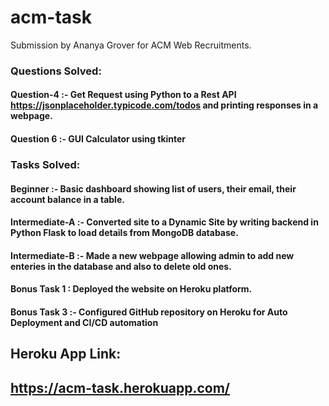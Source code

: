 # acm-task
Submission by Ananya Grover for ACM Web Recruitments.
### Questions Solved:
#### Question-4 :- Get Request using Python to a Rest API https://jsonplaceholder.typicode.com/todos and printing responses in a webpage.

#### Question 6 :- GUI Calculator using tkinter
### Tasks Solved:
#### Beginner :- Basic dashboard showing list of users, their email, their account balance in a table.
#### Intermediate-A :- Converted site to a Dynamic Site by writing backend in Python Flask to load details from MongoDB database.
#### Intermediate-B :- Made a new webpage allowing admin to add new enteries in the database and also to delete old ones.
#### Bonus Task 1 : Deployed the website on Heroku platform.
#### Bonus Task 3 :- Configured GitHub repository on Heroku for Auto Deployment and CI/CD automation
## Heroku App Link:
## https://acm-task.herokuapp.com/
